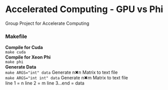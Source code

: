 # Accelerated Computing - GPU vs Phi
Group Project for Accelerate Computing

### Makefile
__Compile for Cuda__<br />
`make cuda`<br />
__Compile for Xeon Phi__<br />
`make phi`<br />
__Generate Data__<br />
`make ARGS="int" data` Generate n✖n Matrix to text file<br />
`make ARGS="int int" data` Generate n✖m Matrix to text file<br />
line 1 = n
line 2 = m
line 3...end = data
